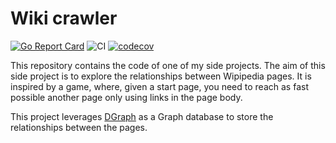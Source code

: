 # Wiki crawler

[![Go Report Card](https://goreportcard.com/badge/github.com/goujonbe/wiki-crawler)](https://goreportcard.com/report/github.com/goujonbe/wiki-crawler) ![CI](https://github.com/goujonbe/wiki-crawler/workflows/CI/badge.svg) [![codecov](https://codecov.io/gh/goujonbe/wiki-crawler/branch/main/graph/badge.svg)](https://codecov.io/gh/goujonbe/wiki-crawler)

This repository contains the code of one of my side projects. The aim of this side project is to explore the relationships between Wipipedia pages. It is inspired by a game, where, given a start page, you need to reach as fast possible another page only using links in the page body.

This project leverages [DGraph](https://dgraph.io/) as a Graph database to store the relationships between the pages.
